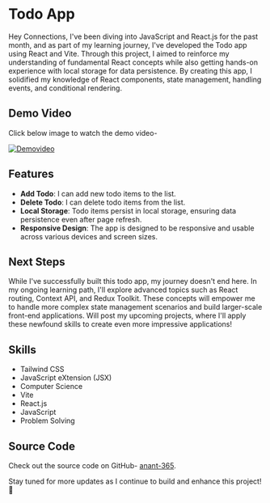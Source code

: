 # Todo App

Hey Connections, I've been diving into JavaScript and React.js for the past month, and as part of my learning journey, I've developed the Todo app using React and Vite. Through this project, I aimed to reinforce my understanding of fundamental React concepts while also getting hands-on experience with local storage for data persistence. By creating this app, I solidified my knowledge of React components, state management, handling events, and conditional rendering.

## Demo Video
 Click below image to watch the demo video-

[![Demovideo](https://img.youtube.com/vi/BFc_FyRjMiA/0.jpg)](https://www.youtube.com/watch?v=BFc_FyRjMiA)

## Features

- **Add Todo**: I can add new todo items to the list.
- **Delete Todo**: I can delete todo items from the list.
- **Local Storage**: Todo items persist in local storage, ensuring data persistence even after page refresh.
- **Responsive Design**: The app is designed to be responsive and usable across various devices and screen sizes.

## Next Steps

While I've successfully built this todo app, my journey doesn't end here. In my ongoing learning path, I'll explore advanced topics such as React routing, Context API, and Redux Toolkit. These concepts will empower me to handle more complex state management scenarios and build larger-scale front-end applications. Will post my upcoming projects, where I'll apply these newfound skills to create even more impressive applications!

## Skills

- Tailwind CSS
- JavaScript eXtension (JSX)
- Computer Science
- Vite
- React.js
- JavaScript
- Problem Solving

## Source Code
Check out the source code on GitHub- [anant-365](https://github.com/anant-365/YelpCamp/).

Stay tuned for more updates as I continue to build and enhance this project! 🚀
